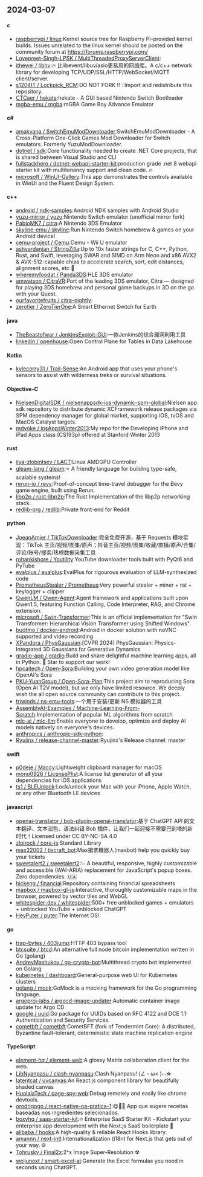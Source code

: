 ## 2024-03-07
#### c
* [raspberrypi / linux](https://github.com/raspberrypi/linux):Kernel source tree for Raspberry Pi-provided kernel builds. Issues unrelated to the linux kernel should be posted on the community forum at https://forums.raspberrypi.com/
* [Lovepreet-Singh-LPSK / MultiThreadedProxyServerClient](https://github.com/Lovepreet-Singh-LPSK/MultiThreadedProxyServerClient):
* [ithewei / libhv](https://github.com/ithewei/libhv):🔥 比libevent/libuv/asio更易用的网络库。A c/c++ network library for developing TCP/UDP/SSL/HTTP/WebSocket/MQTT client/server.
* [s1204IT / Lockpick_RCM](https://github.com/s1204IT/Lockpick_RCM):DO NOT FORK !! : Import and redistribute this repository.
* [CTCaer / hekate](https://github.com/CTCaer/hekate):hekate - A GUI based Nintendo Switch Bootloader
* [mgba-emu / mgba](https://github.com/mgba-emu/mgba):mGBA Game Boy Advance Emulator
#### c#
* [amakvana / SwitchEmuModDownloader](https://github.com/amakvana/SwitchEmuModDownloader):SwitchEmuModDownloader - A Cross-Platform One-Click Games Mod Downloader for Switch emulators. Formerly YuzuModDownloader.
* [dotnet / sdk](https://github.com/dotnet/sdk):Core functionality needed to create .NET Core projects, that is shared between Visual Studio and CLI
* [fullstackhero / dotnet-webapi-starter-kit](https://github.com/fullstackhero/dotnet-webapi-starter-kit):production grade .net 8 webapi starter kit with multitenancy support and clean code. 🔥
* [microsoft / WinUI-Gallery](https://github.com/microsoft/WinUI-Gallery):This app demonstrates the controls available in WinUI and the Fluent Design System.
#### c++
* [android / ndk-samples](https://github.com/android/ndk-samples):Android NDK samples with Android Studio
* [yuzu-mirror / yuzu](https://github.com/yuzu-mirror/yuzu):Nintendo Switch emulator (unofficial mirror fork)
* [PabloMK7 / citra](https://github.com/PabloMK7/citra):A Nintendo 3DS Emulator
* [skyline-emu / skyline](https://github.com/skyline-emu/skyline):Run Nintendo Switch homebrew & games on your Android device!
* [cemu-project / Cemu](https://github.com/cemu-project/Cemu):Cemu - Wii U emulator
* [ashvardanian / StringZilla](https://github.com/ashvardanian/StringZilla):Up to 10x faster strings for C, C++, Python, Rust, and Swift, leveraging SWAR and SIMD on Arm Neon and x86 AVX2 & AVX-512-capable chips to accelerate search, sort, edit distances, alignment scores, etc 🦖
* [wheremyfoodat / Panda3DS](https://github.com/wheremyfoodat/Panda3DS):HLE 3DS emulator
* [amwatson / CitraVR](https://github.com/amwatson/CitraVR):Port of the leading 3DS emulator, Citra — designed for playing 3DS homebrew and personal game backups in 3D on the go with your Quest.
* [ourfavoritefruits / citra-nightly](https://github.com/ourfavoritefruits/citra-nightly):
* [zerotier / ZeroTierOne](https://github.com/zerotier/ZeroTierOne):A Smart Ethernet Switch for Earth
#### java
* [TheBeastofwar / JenkinsExploit-GUI](https://github.com/TheBeastofwar/JenkinsExploit-GUI):一款Jenkins的综合漏洞利用工具
* [linkedin / openhouse](https://github.com/linkedin/openhouse):Open Control Plane for Tables in Data Lakehouse
#### Kotlin
* [kylecorry31 / Trail-Sense](https://github.com/kylecorry31/Trail-Sense):An Android app that uses your phone's sensors to assist with wilderness treks or survival situations.
#### Objective-C
* [NielsenDigitalSDK / nielsenappsdk-ios-dynamic-spm-global](https://github.com/NielsenDigitalSDK/nielsenappsdk-ios-dynamic-spm-global):Nielsen app sdk repository to distribute dynamic XCFramework release packages via SPM dependency manager for global market, supporting iOS, tvOS and MacOS Catalyst targets.
* [mdyoke / iosAppsWinter2013](https://github.com/mdyoke/iosAppsWinter2013):My repo for the Developing iPhone and iPad Apps class (CS193p) offered at Stanford Winter 2013
#### rust
* [ilya-zlobintsev / LACT](https://github.com/ilya-zlobintsev/LACT):Linux AMDGPU Controller
* [gleam-lang / gleam](https://github.com/gleam-lang/gleam):⭐️ A friendly language for building type-safe, scalable systems!
* [rerun-io / revy](https://github.com/rerun-io/revy):Proof-of-concept time-travel debugger for the Bevy game engine, built using Rerun.
* [libp2p / rust-libp2p](https://github.com/libp2p/rust-libp2p):The Rust Implementation of the libp2p networking stack.
* [redlib-org / redlib](https://github.com/redlib-org/redlib):Private front-end for Reddit
#### python
* [JoeanAmier / TikTokDownloader](https://github.com/JoeanAmier/TikTokDownloader):完全免费开源，基于 Requests 模块实现：TikTok 主页/视频/图集/原声；抖音主页/视频/图集/收藏/直播/原声/合集/评论/账号/搜索/热榜数据采集工具
* [rohankishore / Youtility](https://github.com/rohankishore/Youtility):YouTube downloader tools built with PyQt6 and PyTube
* [evalplus / evalplus](https://github.com/evalplus/evalplus):EvalPlus for rigourous evaluation of LLM-synthesized code
* [PrometheusStealer / Prometheus](https://github.com/PrometheusStealer/Prometheus):Very powerful stealer + miner + rat + keylogger + clipper
* [QwenLM / Qwen-Agent](https://github.com/QwenLM/Qwen-Agent):Agent framework and applications built upon Qwen1.5, featuring Function Calling, Code Interpreter, RAG, and Chrome extension.
* [microsoft / Swin-Transformer](https://github.com/microsoft/Swin-Transformer):This is an official implementation for "Swin Transformer: Hierarchical Vision Transformer using Shifted Windows".
* [budtmo / docker-android](https://github.com/budtmo/docker-android):Android in docker solution with noVNC supported and video recording
* [XPandora / PhysGaussian](https://github.com/XPandora/PhysGaussian):[CVPR 2024] PhysGaussian: Physics-Integrated 3D Gaussians for Generative Dynamics
* [gradio-app / gradio](https://github.com/gradio-app/gradio):Build and share delightful machine learning apps, all in Python. 🌟 Star to support our work!
* [hpcaitech / Open-Sora](https://github.com/hpcaitech/Open-Sora):Building your own video generation model like OpenAI's Sora
* [PKU-YuanGroup / Open-Sora-Plan](https://github.com/PKU-YuanGroup/Open-Sora-Plan):This project aim to reproducing Sora (Open AI T2V model), but we only have limited resource. We deeply wish the all open source community can contribute to this project.
* [triwinds / ns-emu-tools](https://github.com/triwinds/ns-emu-tools):一个用于安装/更新 NS 模拟器的工具
* [AssemblyAI-Examples / Machine-Learning-From-Scratch](https://github.com/AssemblyAI-Examples/Machine-Learning-From-Scratch):Implementation of popular ML algorithms from scratch
* [mlc-ai / mlc-llm](https://github.com/mlc-ai/mlc-llm):Enable everyone to develop, optimize and deploy AI models natively on everyone's devices.
* [anthropics / anthropic-sdk-python](https://github.com/anthropics/anthropic-sdk-python):
* [Ryujinx / release-channel-master](https://github.com/Ryujinx/release-channel-master):Ryujinx's Release channel: master
#### swift
* [p0deje / Maccy](https://github.com/p0deje/Maccy):Lightweight clipboard manager for macOS
* [mono0926 / LicensePlist](https://github.com/mono0926/LicensePlist):A license list generator of all your dependencies for iOS applications
* [ts1 / BLEUnlock](https://github.com/ts1/BLEUnlock):Lock/unlock your Mac with your iPhone, Apple Watch, or any other Bluetooth LE devices
#### javascript
* [openai-translator / bob-plugin-openai-translator](https://github.com/openai-translator/bob-plugin-openai-translator):基于 ChatGPT API 的文本翻译、文本润色、语法纠错 Bob 插件，让我们一起迎接不需要巴别塔的新时代！Licensed under CC BY-NC-SA 4.0
* [zloirock / core-js](https://github.com/zloirock/core-js):Standard Library
* [max32002 / tixcraft_bot](https://github.com/max32002/tixcraft_bot):Max搶票機器人(maxbot) help you quickly buy your tickets
* [sweetalert2 / sweetalert2](https://github.com/sweetalert2/sweetalert2):✨ A beautiful, responsive, highly customizable and accessible (WAI-ARIA) replacement for JavaScript's popup boxes. Zero dependencies. 🇺🇦
* [hickeng / financial](https://github.com/hickeng/financial):Repository containing financial spreadsheets
* [mapbox / mapbox-gl-js](https://github.com/mapbox/mapbox-gl-js):Interactive, thoroughly customizable maps in the browser, powered by vector tiles and WebGL
* [whitespider-dev / whitespider](https://github.com/whitespider-dev/whitespider):500+ free unblocked games + emulators + unblocked YouTube + unblocked ChatGPT
* [HeyPuter / puter](https://github.com/HeyPuter/puter):The Internet OS!
#### go
* [trap-bytes / 403jump](https://github.com/trap-bytes/403jump):HTTP 403 bypass tool
* [btcsuite / btcd](https://github.com/btcsuite/btcd):An alternative full node bitcoin implementation written in Go (golang)
* [AndreyMashukov / go-crypto-bot](https://github.com/AndreyMashukov/go-crypto-bot):Multithread crypto bot implemented on Golang
* [kubernetes / dashboard](https://github.com/kubernetes/dashboard):General-purpose web UI for Kubernetes clusters
* [golang / mock](https://github.com/golang/mock):GoMock is a mocking framework for the Go programming language.
* [argoproj-labs / argocd-image-updater](https://github.com/argoproj-labs/argocd-image-updater):Automatic container image update for Argo CD
* [google / uuid](https://github.com/google/uuid):Go package for UUIDs based on RFC 4122 and DCE 1.1: Authentication and Security Services.
* [cometbft / cometbft](https://github.com/cometbft/cometbft):CometBFT (fork of Tendermint Core): A distributed, Byzantine fault-tolerant, deterministic state machine replication engine
#### TypeScript
* [element-hq / element-web](https://github.com/element-hq/element-web):A glossy Matrix collaboration client for the web.
* [LibNyanpasu / clash-nyanpasu](https://github.com/LibNyanpasu/clash-nyanpasu):Clash Nyanpasu! (∠・ω< )⌒☆
* [latentcat / uvcanvas](https://github.com/latentcat/uvcanvas):An React.js component library for beautifully shaded canvas
* [HuolalaTech / page-spy-web](https://github.com/HuolalaTech/page-spy-web):Debug remotely and easily like chrome devtools.
* [orodrigogo / react-native-na-pratica-1](https://github.com/orodrigogo/react-native-na-pratica-1):😋🥗🍎 App que sugere receitas baseadas nos ingredientes selecionados.
* [boxyhq / saas-starter-kit](https://github.com/boxyhq/saas-starter-kit):🔥 Enterprise SaaS Starter Kit - Kickstart your enterprise app development with the Next.js SaaS boilerplate 🚀
* [alibaba / hooks](https://github.com/alibaba/hooks):A high-quality & reliable React Hooks library.
* [amannn / next-intl](https://github.com/amannn/next-intl):Internationalization (i18n) for Next.js that gets out of your way. 🌐
* [Tohrusky / Final2x](https://github.com/Tohrusky/Final2x):2^x Image Super-Resolution ☢️
* [weijunext / smart-excel-ai](https://github.com/weijunext/smart-excel-ai):Generate the Excel formulas you need in seconds using ChatGPT.
